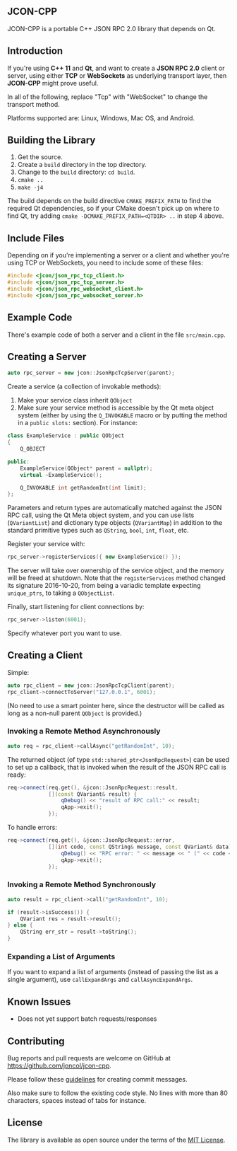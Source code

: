 ## JCON-CPP

JCON-CPP is a portable C++ JSON RPC 2.0 library that depends on Qt.

## Introduction

If you're using **C++ 11** and **Qt**, and want to create a **JSON RPC 2.0**
client or server, using either **TCP** or **WebSockets** as underlying transport
layer, then **JCON-CPP** might prove useful.

In all of the following, replace "Tcp" with "WebSocket" to change the transport
method.

Platforms supported are: Linux, Windows, Mac OS, and Android.

## Building the Library

1. Get the source.
2. Create a `build` directory in the top directory.
3. Change to the `build` directory: `cd build`.
4. `cmake ..`
5. `make -j4`

The build depends on the build directive `CMAKE_PREFIX_PATH` to find the
required Qt dependencies, so if your CMake doesn't pick up on where to find Qt,
try adding `cmake -DCMAKE_PREFIX_PATH=<QTDIR> ..` in step 4 above.

## Include Files

Depending on if you're implementing a server or a client and whether you're
using TCP or WebSockets, you need to include some of these files:
```c++
#include <jcon/json_rpc_tcp_client.h>
#include <jcon/json_rpc_tcp_server.h>
#include <jcon/json_rpc_websocket_client.h>
#include <jcon/json_rpc_websocket_server.h>
```

## Example Code

There's example code of both a server and a client in the file `src/main.cpp`.

## Creating a Server

```c++
auto rpc_server = new jcon::JsonRpcTcpServer(parent);
```

Create a service (a collection of invokable methods):

1. Make your service class inherit `QObject`
2. Make sure your service method is accessible by the Qt meta object system
   (either by using the `Q_INVOKABLE` macro or by putting the method in a
   `public slots:` section). For instance:

```c++
class ExampleService : public QObject
{
    Q_OBJECT

public:
    ExampleService(QObject* parent = nullptr);
    virtual ~ExampleService();

    Q_INVOKABLE int getRandomInt(int limit);
};
```

Parameters and return types are automatically matched against the JSON RPC call,
using the Qt Meta object system, and you can use lists (`QVariantList`) and
dictionary type objects (`QVariantMap`) in addition to the standard primitive
types such as `QString`, `bool`, `int`, `float`, etc.

Register your service with:

```c++
rpc_server->registerServices({ new ExampleService() });
```

The server will take over ownership of the service object, and the memory will
be freed at shutdown. Note that the `registerServices` method changed its
signature 2016-10-20, from being a variadic template expecting `unique_ptrs`, to
taking a `QObjectList`.

Finally, start listening for client connections by:

```c++
rpc_server->listen(6001);
```

Specify whatever port you want to use.


## Creating a Client

Simple:

```c++
auto rpc_client = new jcon::JsonRpcTcpClient(parent);
rpc_client->connectToServer("127.0.0.1", 6001);
```

(No need to use a smart pointer here, since the destructor will be called as
long as a non-null parent `QObject` is provided.)


### Invoking a Remote Method Asynchronously

```c++
auto req = rpc_client->callAsync("getRandomInt", 10);
```

The returned object (of type `std::shared_ptr<JsonRpcRequest>`) can be used to
set up a callback, that is invoked when the result of the JSON RPC call is
ready:

```c++
req->connect(req.get(), &jcon::JsonRpcRequest::result,
             [](const QVariant& result) {
                 qDebug() << "result of RPC call:" << result;
                 qApp->exit();
             });
```

To handle errors:

```c++
req->connect(req.get(), &jcon::JsonRpcRequest::error,
             [](int code, const QString& message, const QVariant& data) {
                 qDebug() << "RPC error: " << message << " (" << code << ")";
                 qApp->exit();
             });
```


### Invoking a Remote Method Synchronously

```c++
auto result = rpc_client->call("getRandomInt", 10);

if (result->isSuccess()) {
    QVariant res = result->result();
} else {
    QString err_str = result->toString();
}
```


### Expanding a List of Arguments

If you want to expand a list of arguments (instead of passing the list as a
single argument), use `callExpandArgs` and `callAsyncExpandArgs`.


## Known Issues

* Does not yet support batch requests/responses


## Contributing

Bug reports and pull requests are welcome on GitHub at
https://github.com/joncol/jcon-cpp.

Please follow these
[guidelines](https://tbaggery.com/2008/04/19/a-note-about-git-commit-messages.html)
for creating commit messages.

Also make sure to follow the existing code style. No lines with more than 80
characters, spaces instead of tabs for instance.


## License

The library is available as open source under the terms of the [MIT
License](http://opensource.org/licenses/MIT).
